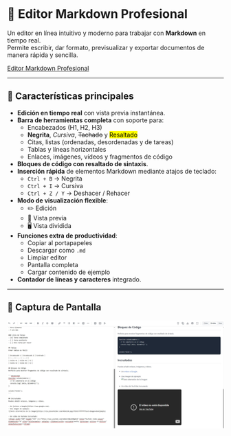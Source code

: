 # 📝 Editor Markdown Profesional

Un editor en línea intuitivo y moderno para trabajar con **Markdown** en tiempo real.  
Permite escribir, dar formato, previsualizar y exportar documentos de manera rápida y sencilla.

[Editor Markdown Profesional](https://xococode.github.io/XocoMarkdown/)

---

## 🚀 Características principales

- **Edición en tiempo real** con vista previa instantánea.
- **Barra de herramientas completa** con soporte para:
  - Encabezados (H1, H2, H3)
  - **Negrita**, *Cursiva*, ~~Tachado~~ y <mark>Resaltado</mark>
  - Citas, listas (ordenadas, desordenadas y de tareas)
  - Tablas y líneas horizontales
  - Enlaces, imágenes, vídeos y fragmentos de código
- **Bloques de código con resaltado de sintaxis**.
- **Inserción rápida** de elementos Markdown mediante atajos de teclado:
  - `Ctrl + B` → Negrita
  - `Ctrl + I` → Cursiva
  - `Ctrl + Z / Y` → Deshacer / Rehacer
- **Modo de visualización flexible**:
  - ✏️ Edición
  - 👀 Vista previa
  - 🖥️ Vista dividida
- **Funciones extra de productividad**:
  - Copiar al portapapeles
  - Descargar como `.md`
  - Limpiar editor
  - Pantalla completa
  - Cargar contenido de ejemplo
- **Contador de líneas y caracteres** integrado.

---

## 📸 Captura de Pantalla

![Vista del Editor](Captura.XocoMarkdown.JPG)
